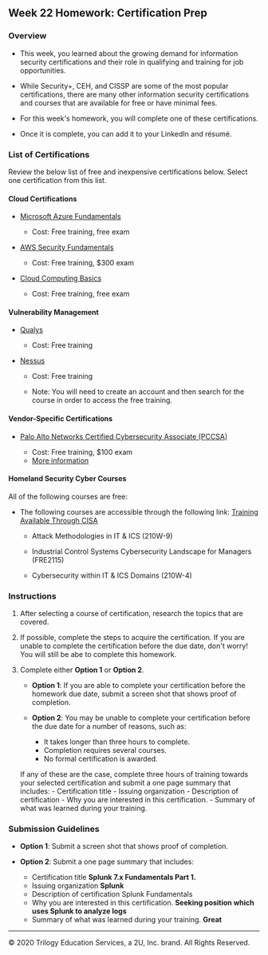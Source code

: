 ## Week 22 Homework: Certification Prep

### Overview

- This week, you learned about the growing demand for information security certifications and their role in qualifying and training for job opportunities.

- While Security+, CEH, and CISSP are some of the most popular certifications, there are many other information security certifications and courses that are available for free or have minimal fees.

- For this week's homework, you will complete one of these certifications.

- Once it is complete, you can add it to your LinkedIn and résumé. 

### List of Certifications

Review the below list of free and inexpensive certifications below. Select one certification from this list.


#### Cloud Certifications

- [Microsoft Azure Fundamentals](https://docs.microsoft.com/en-us/learn/certifications/azure-fundamentals/?tab=tab-learning-paths)
    - Cost: Free training, free exam

- [AWS Security Fundamentals](https://www.aws.training/Details/eLearning?id=34259)
   - Cost: Free training, $300 exam

- [Cloud Computing Basics](https://www.coursera.org/learn/cloud-computing-basics)
   - Cost: Free training, free exam


#### Vulnerability Management

- [Qualys](https://www.qualys.com/training/course/vulnerability-management/)

    - Cost: Free training

- [Nessus](https://university.tenable.com/learn/course/25/nessus-scanning)

    - Cost: Free training

    - Note: You will need to create an account and then search for the course in order to access the free training. 


#### Vendor-Specific Certifications

- [Palo Alto Networks Certified Cybersecurity Associate (PCCSA)](https://www.paloaltonetworks.com/services/education/certification#pccsa)

    - Cost: Free training, $100 exam
    -  [More information](https://www.paloaltonetworks.com/content/dam/pan/en_US/assets/pdf/datasheets/education/pccsa-faq.pdf)


#### Homeland Security Cyber Courses

All of the following courses are free: 

- The following courses are accessible through the following link: [Training Available Through CISA](https://us-cert.cisa.gov/ics/Training-Available-Through-ICS-CERT)

    - Attack Methodologies in IT & ICS (210W-9)

    - Industrial Control Systems Cybersecurity Landscape for Managers (FRE2115)

    - Cybersecurity within IT & ICS Domains (210W-4)


### Instructions 

1. After selecting a course of certification, research the topics that are covered.


2. If possible, complete the steps to acquire the certification. If you are unable to complete the certification before the due date, don't worry! You will still be abe to complete this homework. 


3. Complete either **Option 1** or **Option 2**.


    - **Option 1**: If you are able to complete your certification before the homework due date, submit a screen shot that shows proof of completion.
        
    - **Option 2**: You may be unable to complete your certification before the due date for a number of reasons, such as:
        - It takes longer than three hours to complete.
        - Completion requires several courses.
        - No formal certification is awarded. 
    
    If any of these are the case, complete three hours of training towards your selected certification and submit a one page summary that includes:
        - Certification title
        - Issuing organization
        - Description of certification
        - Why you are interested in this certification.
        - Summary of what was learned during your training.


### Submission Guidelines

- **Option 1**: Submit a screen shot that shows proof of completion.

- **Option 2**: Submit a one page summary that includes:
    - Certification title **Splunk 7.x Fundamentals Part 1.**
    - Issuing organization **Splunk**
    - Description of certification Splunk Fundamentals
    - Why you are interested in this certification.  **Seeking position which uses Splunk to analyze logs**
    - Summary of what was learned during your training. **Great**


---
© 2020 Trilogy Education Services, a 2U, Inc. brand. All Rights Reserved.  
